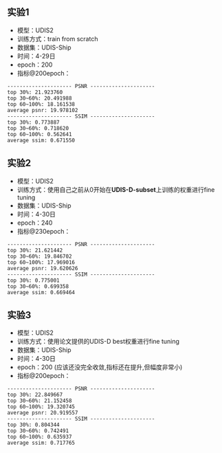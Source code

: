 ## 实验1

- 模型：UDIS2
- 训练方式：train from scratch
- 数据集：UDIS-Ship
- 时间：4-29日
- epoch：200
- 指标@200epoch：
```
--------------------- PSNR ---------------------
top 30%: 21.923760
top 30~60%: 20.491988
top 60~100%: 18.161538
average psnr: 19.978102
--------------------- SSIM ---------------------
top 30%: 0.773887
top 30~60%: 0.718620
top 60~100%: 0.562641
average ssim: 0.671550
```

## 实验2

- 模型：UDIS2
- 训练方式：使用自己之前从0开始在**UDIS-D-subset**上训练的权重进行fine tuning
- 数据集：UDIS-Ship
- 时间：4-30日
- epoch：240
- 指标@230epoch：
```
--------------------- PSNR ---------------------
top 30%: 21.621442
top 30~60%: 19.846702
top 60~100%: 17.969016
average psnr: 19.620626
--------------------- SSIM ---------------------
top 30%: 0.775001
top 30~60%: 0.699358
average ssim: 0.669464
```

## 实验3

- 模型：UDIS2
- 训练方式：使用论文提供的UDIS-D best权重进行fine tuning
- 数据集：UDIS-Ship
- 时间：4-30日
- epoch：200 (应该还没完全收敛,指标还在提升,但幅度非常小)
- 指标@200epoch：
```
--------------------- PSNR ---------------------
top 30%: 22.849667
top 30~60%: 21.152458
top 60~100%: 19.320745
average psnr: 20.919557
--------------------- SSIM ---------------------
top 30%: 0.804344
top 30~60%: 0.742491
top 60~100%: 0.635937
average ssim: 0.717765
```
